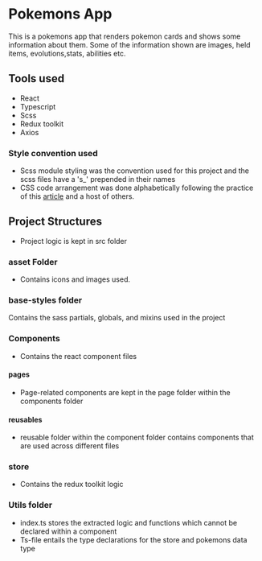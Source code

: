 # Pokemons App

This is a pokemons app that renders pokemon cards and shows some information about them. Some of the information shown are images, held items, evolutions,stats, abilities etc.

## Tools used

- React
- Typescript
- Scss
- Redux toolkit
- Axios

### Style convention used

- Scss module styling was the convention used for this project and the scss files have a 's\_' prepended in their names
- CSS code arrangement was done alphabetically following the practice of this [article](https://ericwbailey.website/published/organize-your-css-declarations-alphabetically/) and a host of others.

## Project Structures

- Project logic is kept in src folder

### asset Folder

- Contains icons and images used.

### base-styles folder

Contains the sass partials, globals, and mixins used in the project

### Components

- Contains the react component files

#### pages

- Page-related components are kept in the page folder within the components folder

#### reusables

- reusable folder within the component folder contains components that are used across different files

### store

- Contains the redux toolkit logic

### Utils folder

- index.ts stores the extracted logic and functions which cannot be declared within a component
- Ts-file entails the type declarations for the store and pokemons data type
